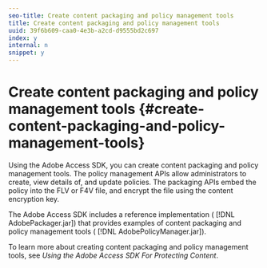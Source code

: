 ```yaml
---
seo-title: Create content packaging and policy management tools
title: Create content packaging and policy management tools
uuid: 39f6b609-caa0-4e3b-a2cd-d9555bd2c697
index: y
internal: n
snippet: y
---
```


# Create content packaging and policy management tools {#create-content-packaging-and-policy-management-tools}

Using the Adobe Access SDK, you can create content packaging and policy management tools. The policy management APIs allow administrators to create, view details of, and update policies. The packaging APIs embed the policy into the FLV or F4V file, and encrypt the file using the content encryption key.

The Adobe Access SDK includes a reference implementation ( [!DNL AdobePackager.jar]) that provides examples of content packaging and policy management tools ( [!DNL AdobePolicyManager.jar]).

To learn more about creating content packaging and policy management tools, see *Using the Adobe Access SDK For Protecting Content*. 
